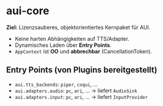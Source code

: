 # aui-core

**Ziel:** Lizenzsauberes, objektorientiertes Kernpaket für AUI.  
- Keine harten Abhängigkeiten auf TTS/Adapter.
- Dynamisches Laden über **Entry Points**.
- `AppContext` ist **OO** und **abbrechbar** (CancellationToken).

## Entry Points (von Plugins bereitgestellt)
- `aui.tts_backends`: `piper`, `coqui`, …
- `aui.adapters.audio`: `pc`, `ari`, …  → liefert `AudioSink`
- `aui.adapters.input`: `pc`, `ari`, …   → liefert `InputProvider`

